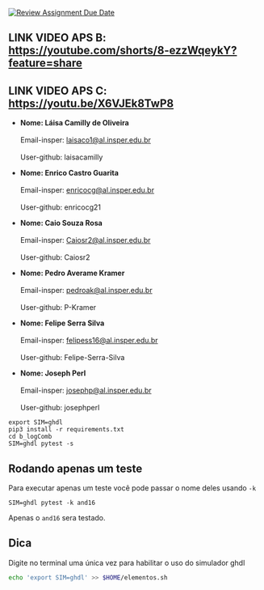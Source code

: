 [![Review Assignment Due Date](https://classroom.github.com/assets/deadline-readme-button-22041afd0340ce965d47ae6ef1cefeee28c7c493a6346c4f15d667ab976d596c.svg)](https://classroom.github.com/a/tgRCPRor)


## LINK VIDEO APS B: https://youtube.com/shorts/8-ezzWqeykY?feature=share
## LINK VIDEO APS C: https://youtu.be/X6VJEk8TwP8



-   **Nome: Láisa Camilly de Oliveira**<br><br>
    Email-insper: laisaco1@al.insper.edu.br<br><br>
    User-github: laisacamilly
 
-   **Nome: Enrico Castro Guarita**<br><br>
    Email-insper: enricocg@al.insper.edu.br<br><br>
    User-github: enricocg21
 
-   **Nome: Caio Souza Rosa**<br><br>
    Email-insper: Caiosr2@al.insper.edu.br<br><br>
    User-github: Caiosr2
    
-   **Nome: Pedro Averame Kramer**<br><br>
    Email-insper: pedroak@al.insper.edu.br<br><br>
    User-github: P-Kramer

-   **Nome: Felipe Serra Silva**<br><br>
    Email-insper: felipess16@al.insper.edu.br<br><br>
    User-github: Felipe-Serra-Silva

-   **Nome: Joseph Perl**<br><br>
    Email-insper: josephp@al.insper.edu.br<br><br>
    User-github: josephperl
    

```
export SIM=ghdl
pip3 install -r requirements.txt
cd b_logComb
SIM=ghdl pytest -s
```

## Rodando apenas um teste

Para executar apenas um teste você pode passar o nome deles usando `-k` 

```
SIM=ghdl pytest -k and16
```

Apenas o `and16` sera testado.

## Dica

Digite no terminal uma única vez para habilitar o uso do simulador ghdl

```bash
echo 'export SIM=ghdl' >> $HOME/elementos.sh

